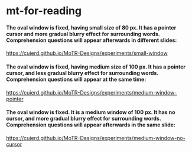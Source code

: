 # mt-for-reading

#### The oval window is fixed, having small size of 80 px. It has a pointer cursor and more gradual blurry effect for surrounding words. Comprehension questions will appear afterwards in different slides:
https://cuierd.github.io/MoTR-Designs/experiments/small-window

#### The oval window is fixed, having medium size of 100 px. It has a pointer cursor, and less gradual blurry effect for surrounding words. Comprehension questions will appear at the same time:
https://cuierd.github.io/MoTR-Designs/experiments/medium-window-pointer

#### The oval window is fixed. It is a medium window of 100 px. It has no cursor, and more gradual blurry effect for surrounding words. Comprehension questions will appear afterwards in the same slide:
https://cuierd.github.io/MoTR-Designs/experiments/medium-window-no-cursor

